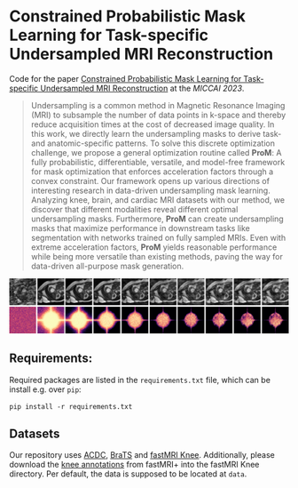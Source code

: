 # Constrained Probabilistic Mask Learning for Task-specific Undersampled MRI Reconstruction

Code for the paper [Constrained Probabilistic Mask Learning for Task-specific Undersampled MRI Reconstruction](tbd)
at the *MICCAI 2023*.

> Undersampling is a common method in Magnetic Resonance Imaging (MRI) to subsample the 
> number of data points in k-space and thereby reduce acquisition times at the cost 
> of decreased image quality. In this work, we directly learn the undersampling masks 
> to derive task- and anatomic-specific patterns. To solve this discrete optimization
> challenge, we propose a general optimization routine called **ProM**: 
> A fully probabilistic, differentiable, versatile, and model-free framework for 
> mask optimization that enforces acceleration factors through a convex constraint.
> Our framework opens up various directions of interesting research in data-driven 
> undersampling mask learning. Analyzing knee, brain, and cardiac MRI datasets with
> our method, we discover that different modalities reveal different optimal
> undersampling masks. Furthermore, **ProM** can create undersampling masks that 
> maximize performance in downstream tasks like segmentation with networks trained 
> on fully sampled MRIs. Even with extreme acceleration factors, **ProM** yields 
> reasonable performance while being more versatile than existing methods, 
> paving the way for data-driven all-purpose mask generation.


<p align="center">
<img src=assets/prom_progress.png />
</p>

## Requirements:

Required packages are listed in the `requirements.txt` file, which can be install
e.g. over `pip`:

```shell
pip install -r requirements.txt
```

## Datasets

Our repository uses [ACDC](https://www.creatis.insa-lyon.fr/Challenge/acdc/databases.html),
[BraTS](https://www.med.upenn.edu/sbia/brats2018/data.html) and [fastMRI Knee](https://fastmri.med.nyu.edu).
Additionally, please download the [knee annotations](https://github.com/microsoft/fastmri-plus/blob/main/Annotations/knee.csv)
from fastMRI+ into the fastMRI Knee directory.
Per default, the data is supposed to be located at `data`.
